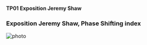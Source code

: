 #### TP01 Exposition Jeremy Shaw ####

### Exposition Jeremy Shaw, Phase Shifting index ###

![photo](médias/Affiche-Presentation.png)
